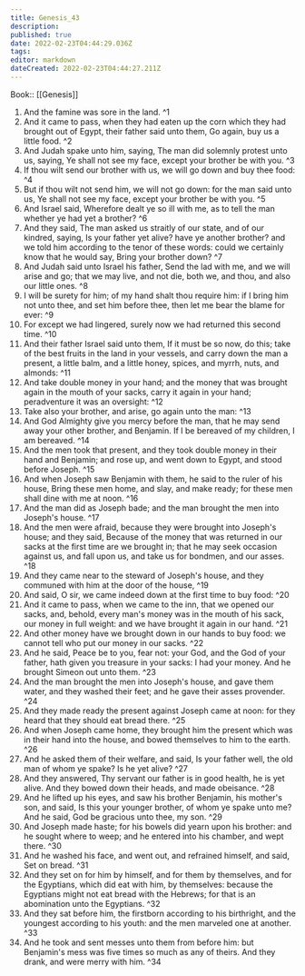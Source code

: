 ```yaml
---
title: Genesis_43
description: 
published: true
date: 2022-02-23T04:44:29.036Z
tags: 
editor: markdown
dateCreated: 2022-02-23T04:44:27.211Z
---
```


 Book:: [[Genesis]]
 1. And the famine was sore in the land. ^1
 2. And it came to pass, when they had eaten up the corn which they had brought out of Egypt, their father said unto them, Go again, buy us a little food. ^2
 3. And Judah spake unto him, saying, The man did solemnly protest unto us, saying, Ye shall not see my face, except your brother be with you. ^3
 4. If thou wilt send our brother with us, we will go down and buy thee food: ^4
 5. But if thou wilt not send him, we will not go down: for the man said unto us, Ye shall not see my face, except your brother be with you. ^5
 6. And Israel said, Wherefore dealt ye so ill with me, as to tell the man whether ye had yet a brother? ^6
 7. And they said, The man asked us straitly of our state, and of our kindred, saying, Is your father yet alive? have ye another brother? and we told him according to the tenor of these words: could we certainly know that he would say, Bring your brother down? ^7
 8. And Judah said unto Israel his father, Send the lad with me, and we will arise and go; that we may live, and not die, both we, and thou, and also our little ones. ^8
 9. I will be surety for him; of my hand shalt thou require him: if I bring him not unto thee, and set him before thee, then let me bear the blame for ever: ^9
 10. For except we had lingered, surely now we had returned this second time. ^10
 11. And their father Israel said unto them, If it must be so now, do this; take of the best fruits in the land in your vessels, and carry down the man a present, a little balm, and a little honey, spices, and myrrh, nuts, and almonds: ^11
 12. And take double money in your hand; and the money that was brought again in the mouth of your sacks, carry it again in your hand; peradventure it was an oversight: ^12
 13. Take also your brother, and arise, go again unto the man: ^13
 14. And God Almighty give you mercy before the man, that he may send away your other brother, and Benjamin. If I be bereaved of my children, I am bereaved. ^14
 15. And the men took that present, and they took double money in their hand and Benjamin; and rose up, and went down to Egypt, and stood before Joseph. ^15
 16. And when Joseph saw Benjamin with them, he said to the ruler of his house, Bring these men home, and slay, and make ready; for these men shall dine with me at noon. ^16
 17. And the man did as Joseph bade; and the man brought the men into Joseph's house. ^17
 18. And the men were afraid, because they were brought into Joseph's house; and they said, Because of the money that was returned in our sacks at the first time are we brought in; that he may seek occasion against us, and fall upon us, and take us for bondmen, and our asses. ^18
 19. And they came near to the steward of Joseph's house, and they communed with him at the door of the house, ^19
 20. And said, O sir, we came indeed down at the first time to buy food: ^20
 21. And it came to pass, when we came to the inn, that we opened our sacks, and, behold, every man's money was in the mouth of his sack, our money in full weight: and we have brought it again in our hand. ^21
 22. And other money have we brought down in our hands to buy food: we cannot tell who put our money in our sacks. ^22
 23. And he said, Peace be to you, fear not: your God, and the God of your father, hath given you treasure in your sacks: I had your money. And he brought Simeon out unto them. ^23
 24. And the man brought the men into Joseph's house, and gave them water, and they washed their feet; and he gave their asses provender. ^24
 25. And they made ready the present against Joseph came at noon: for they heard that they should eat bread there. ^25
 26. And when Joseph came home, they brought him the present which was in their hand into the house, and bowed themselves to him to the earth. ^26
 27. And he asked them of their welfare, and said, Is your father well, the old man of whom ye spake? Is he yet alive? ^27
 28. And they answered, Thy servant our father is in good health, he is yet alive. And they bowed down their heads, and made obeisance. ^28
 29. And he lifted up his eyes, and saw his brother Benjamin, his mother's son, and said, Is this your younger brother, of whom ye spake unto me? And he said, God be gracious unto thee, my son. ^29
 30. And Joseph made haste; for his bowels did yearn upon his brother: and he sought where to weep; and he entered into his chamber, and wept there. ^30
 31. And he washed his face, and went out, and refrained himself, and said, Set on bread. ^31
 32. And they set on for him by himself, and for them by themselves, and for the Egyptians, which did eat with him, by themselves: because the Egyptians might not eat bread with the Hebrews; for that is an abomination unto the Egyptians. ^32
 33. And they sat before him, the firstborn according to his birthright, and the youngest according to his youth: and the men marveled one at another. ^33
 34. And he took and sent messes unto them from before him: but Benjamin's mess was five times so much as any of theirs. And they drank, and were merry with him. ^34
